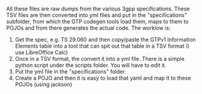 All these files are raw dumps from the various 3gpp specifications. These TSV files are then converted into yml files and put in the "specifications" subfolder, from which the GTP codegen tools load them, maps to them to POJOs and from there generates the actual code. The worklow is:

1. Get the spec, e.g. TS 29.060 and then copy/paste the GTPv1 Information Elements table into a tool that can spit out that table in a TSV format (I use LibreOffice Calc)
2. Once in a TSV format, the convert it into a yml file. There is a simple python script under the scripts folder. You will have to edit it.
3. Put the yml file in the "specifications" folder.
4. Create a POJO and then it is easy to load that yaml and map it to these POJOs (using jackson)

